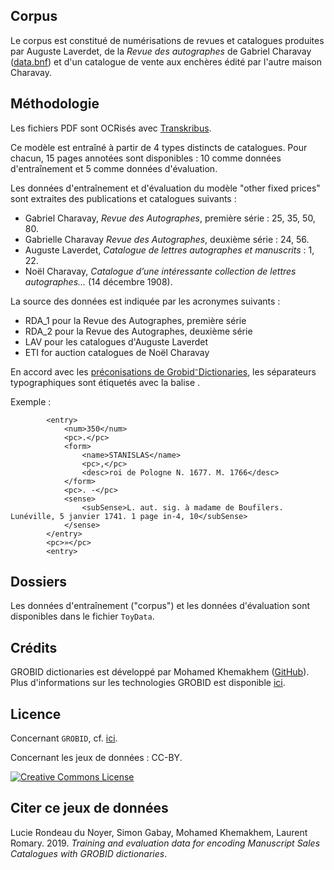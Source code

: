 

## Corpus

Le corpus est constitué de numérisations de revues et catalogues produites par Auguste Laverdet, de la *Revue des autographes* de Gabriel Charavay ([data.bnf](http://data.bnf.fr/10429866/gabriel_charavay/)) et d'un catalogue de vente aux enchères édité par l'autre maison Charavay.

## Méthodologie

Les fichiers PDF sont OCRisés avec [Transkribus](https://transkribus.eu). 

Ce modèle est entraîné à partir de 4 types distincts de catalogues. Pour chacun, 15 pages annotées sont disponibles : 10 comme données d'entraînement et 5 comme données d'évaluation. 

Les données d'entraînement et d'évaluation du modèle "other fixed prices" sont extraites des publications et catalogues suivants :

+ Gabriel Charavay, *Revue des Autographes*, première série : 25, 35, 50, 80.
+ Gabrielle Charavay *Revue des Autographes*, deuxième série : 24, 56.
+ Auguste Laverdet, *Catalogue de lettres autographes et manuscrits* : 1, 22.
+ Noël Charavay, *Catalogue d’une intéressante collection de lettres autographes…* (14 décembre 1908).

La source des données est indiquée par les acronymes suivants :
+ RDA_1 pour la Revue des Autographes, première série
+ RDA_2 pour la Revue des Autographes, deuxième série 
+ LAV pour les catalogues d'Auguste Laverdet
+ ETI for auction catalogues de Noël Charavay

En accord avec les [préconisations de Grobid⁻Dictionaries](https://github.com/MedKhem/grobid-dictionaries/wiki/How-to-Annotate%3F), les séparateurs typographiques sont étiquetés avec la balise <pc>.
  
Exemple : 

            <entry>
                <num>350</num>
                <pc>.</pc>
                <form>
                    <name>STANISLAS</name>
                    <pc>,</pc>
                    <desc>roi de Pologne N. 1677. M. 1766</desc>
                </form>
                <pc>. -</pc>
                <sense>
                    <subSense>L. aut. sig. à madame de Boufïlers. Lunéville, 5 janvier 1741. 1 page in-4, 10</subSense>
                </sense>
            </entry>
            <pc>»</pc>
            <entry>

## Dossiers
Les données d'entraînement ("corpus") et les données d'évaluation sont disponibles dans le fichier `ToyData`.

## Crédits

GROBID dictionaries est développé par Mohamed Khemakhem ([GitHub](https://github.com/MedKhem)). Plus d'informations sur les technologies GROBID est disponible [ici](https://grobid.readthedocs.io).

## Licence

Concernant `GROBID`, cf. [ici](https://github.com/MedKhem/grobid-dictionaries).

Concernant les jeux de données : CC-BY.  

<a rel="license" href="https://creativecommons.org/licenses/by/2.0"><img alt="Creative Commons License" style="border-width:0" src="https://i.creativecommons.org/l/by/2.0/88x31.png" /></a><br />

## Citer ce jeux de données

Lucie Rondeau du Noyer, Simon Gabay, Mohamed Khemakhem, Laurent Romary. 2019. _Training and evaluation data for encoding Manuscript Sales Catalogues with GROBID dictionaries_.

